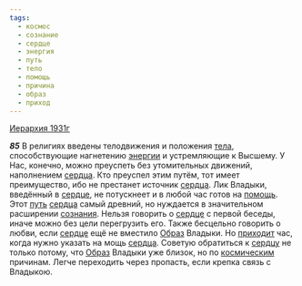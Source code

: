 ```yaml
---
tags:
  - космос
  - сознание
  - сердце
  - энергия
  - путь
  - тело
  - помощь
  - причина
  - образ
  - приход
---
```


[Иерархия 1931г](https://127.0.0.1:4002/agni/1931)

___85___
В религиях введены телодвижения и положения [тела](../../../tags/#тело), способствующие нагнетению [энергии](../../../tags/#энергия) и устремляющие к Высшему. У Нас, конечно, можно преуспеть без утомительных движений, наполнением [сердца](../../../tags/#[сердце](../../../tags/#сердце)). Кто преуспел этим путём, тот имеет преимущество, ибо не престанет источник [сердца](../../../tags/#[сердце](../../../tags/#сердце)). Лик Владыки, введённый в [сердце](../../../tags/#сердце), не потускнеет и в любой час готов на [помощь](../../../tags/#помощь). Этот [путь](../../../tags/#путь) [сердца](../../../tags/#[сердце](../../../tags/#сердце)) самый древний, но нуждается в значительном расширении [сознания](../../../tags/#сознание). Нельзя говорить о [сердце](../../../tags/#сердце) с первой беседы, иначе можно без цели перегрузить его. Также бесцельно говорить о любви, если [сердце](../../../tags/#сердце) ещё не вместило [Образ](../../../tags/#образ) Владыки. Но [приходит](../../../tags/#приход) час, когда нужно указать на мощь [сердца](../../../tags/#[сердце](../../../tags/#сердце)). Советую обратиться к [сердцу](../../../tags/#сердце) не только потому, что [Образ](../../../tags/#образ) Владыки уже близок, но по [космическим](../../../tags/#космос) причинам. Легче переходить через пропасть, если крепка связь с Владыкою.   


